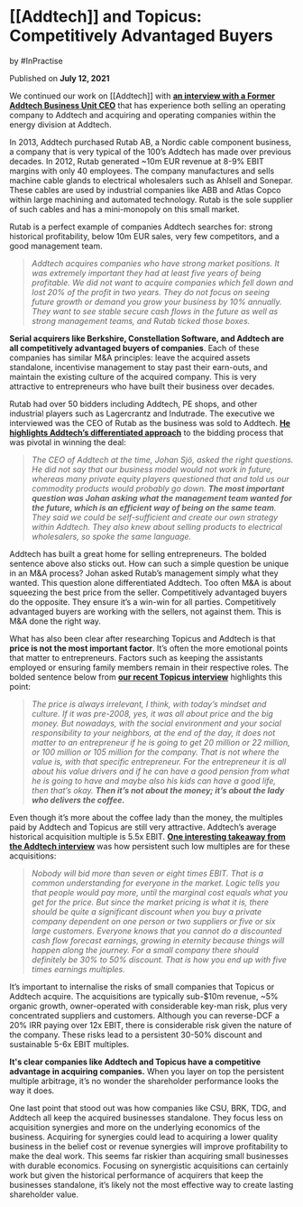 # [[Addtech]] and Topicus: Competitively Advantaged Buyers

by #InPractise 

Published on **July 12, 2021**

We continued our work on [[Addtech]] with **[an interview with a Former Addtech Business Unit CEO](https://inpractise.com/articles/addtech-manda-strategy)** that has experience both selling an operating company to Addtech and acquiring and operating companies within the energy division at Addtech.

In 2013, Addtech purchased Rutab AB, a Nordic cable component business, a company that is very typical of the 100’s Addtech has made over previous decades. In 2012, Rutab generated ~10m EUR revenue at 8-9% EBIT margins with only 40 employees. The company manufactures and sells machine cable glands to electrical wholesalers such as Ahlsell and Sonepar. These cables are used by industrial companies like ABB and Atlas Copco within large machining and automated technology. Rutab is the sole supplier of such cables and has a mini-monopoly on this small market.

Rutab is a perfect example of companies Addtech searches for: strong historical profitability, below 10m EUR sales, very few competitors, and a good management team.

> _Addtech acquires companies who have strong market positions. It was extremely important they had at least five years of being profitable. We did not want to acquire companies which fell down and lost 20% of the profit in two years. They do not focus on seeing future growth or demand you grow your business by 10% annually. They want to see stable secure cash flows in the future as well as strong management teams, and Rutab ticked those boxes._

**Serial acquirers like Berkshire, Constellation Software, and Addtech are all competitively advantaged buyers of companies**. Each of these companies has similar M&A principles: leave the acquired assets standalone, incentivise management to stay past their earn-outs, and maintain the existing culture of the acquired company. This is very attractive to entrepreneurs who have built their business over decades.

Rutab had over 50 bidders including Addtech, PE shops, and other industrial players such as Lagercrantz and Indutrade. The executive we interviewed was the CEO of Rutab as the business was sold to Addtech. **[He highlights Addtech’s differentiated approach](https://inpractise.com/articles/addtech-manda-strategy?configure%5BclickAnalytics%5D=true&configure%5Banalytics%5D=true&query=&page=1)** to the bidding process that was pivotal in winning the deal:

> _The CEO of Addtech at the time, Johan Sjö, asked the right questions. He did not say that our business model would not work in future, whereas many private equity players questioned that and told us our commodity products would probably go down. **The most important question was Johan asking what the management team wanted for the future, which is an efficient way of being on the same team**. They said we could be self-sufficient and create our own strategy within Addtech. They also knew about selling products to electrical wholesalers, so spoke the same language._

Addtech has built a great home for selling entrepreneurs. The bolded sentence above also sticks out. How can such a simple question be unique in an M&A process? Johan asked Rutab’s management simply what they wanted. This question alone differentiated Addtech. Too often M&A is about squeezing the best price from the seller. Competitively advantaged buyers do the opposite. They ensure it’s a win-win for all parties. Competitively advantaged buyers are working with the sellers, not against them. This is M&A done the right way.

What has also been clear after researching Topicus and Addtech is that **price is not the most important factor**. It’s often the more emotional points that matter to entrepreneurs. Factors such as keeping the assistants employed or ensuring family members remain in their respective roles. The bolded sentence below from **[our recent Topicus interview](https://inpractise.com/articles/topicus-pharmapartners-and-vms-value-based-pricing)** highlights this point:

> _The price is always irrelevant, I think, with today’s mindset and culture. If it was pre-2008, yes, it was all about price and the big money. But nowadays, with the social environment and your social responsibility to your neighbors, at the end of the day, it does not matter to an entrepreneur if he is going to get 20 million or 22 million, or 100 million or 105 million for the company. That is not where the value is, with that specific entrepreneur. For the entrepreneur it is all about his value drivers and if he can have a good pension from what he is going to have and maybe also his kids can have a good life, then that’s okay. **Then it’s not about the money; it’s about the lady who delivers the coffee.**_

Even though it’s more about the coffee lady than the money, the multiples paid by Addtech and Topicus are still very attractive. Addtech’s average historical acquisition multiple is 5.5x EBIT. **[One interesting takeaway from the Addtech interview](https://inpractise.com/articles/addtech-manda-strategy?configure%5BclickAnalytics%5D=true&configure%5Banalytics%5D=true&query=&page=1)** was how persistent such low multiples are for these acquisitions:

> _Nobody will bid more than seven or eight times EBIT. That is a common understanding for everyone in the market. Logic tells you that people would pay more, until the marginal cost equals what you get for the price. But since the market pricing is what it is, there should be quite a significant discount when you buy a private company dependent on one person or two suppliers or five or six large customers. Everyone knows that you cannot do a discounted cash flow forecast earnings, growing in eternity because things will happen along the journey. For a small company there should definitely be 30% to 50% discount. That is how you end up with five times earnings multiples._

It’s important to internalise the risks of small companies that Topicus or Addtech acquire. The acquisitions are typically sub-$10m revenue, ~5% organic growth, owner-operated with considerable key-man risk, plus very concentrated suppliers and customers. Although you can reverse-DCF a 20% IRR paying over 12x EBIT, there is considerable risk given the nature of the company. These risks lead to a persistent 30-50% discount and sustainable 5-6x EBIT multiples.

**It's clear companies like Addtech and Topicus have a competitive advantage in acquiring companies.** When you layer on top the persistent multiple arbitrage, it’s no wonder the shareholder performance looks the way it does.

One last point that stood out was how companies like CSU, BRK, TDG, and Addtech all keep the acquired businesses standalone. They focus less on acquisition synergies and more on the underlying economics of the business. Acquiring for synergies could lead to acquiring a lower quality business in the belief cost or revenue synergies will improve profitability to make the deal work. This seems far riskier than acquiring small businesses with durable economics. Focusing on synergistic acquisitions can certainly work but given the historical performance of acquirers that keep the businesses standalone, it’s likely not the most effective way to create lasting shareholder value.